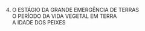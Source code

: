 ﻿4. O ESTÁGIO DA GRANDE EMERGÊNCIA DE TERRAS<br />O PERÍODO DA VIDA VEGETAL EM TERRA<br />A IDADE DOS PEIXES